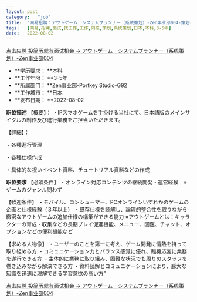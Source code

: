 ```yaml
---
layout:	post
category:	"job"
title:	"网易招聘：アウトゲーム　システムプランナー（系统策划）-Zen事业部004-策划-系统策划-日本本科3-5年"
tags:	[网易,招聘,面试,找工作,工作,内推,策划,系统策划,日本,本科,3-5年]
date:	2022-08-02
---
```


[点击应聘 投简历就有面试机会 -> アウトゲーム　システムプランナー（系统策划）-Zen事业部004](http://mobile.bole.netease.com/bole/boleDetail?id=41983&employeeId=346f03c3cda5f04c&key=all)



- **学历要求： **本科
- **工作年限： **3-5年
- **所属部门： **Zen事业部-Portkey Studio-G92
- **工作城市： **日本
- **发布日期： **2022-08-02



**职位描述**
【概要】：
・IPスマホゲームを手掛ける当社にて、日本語版のメインサイクルの制作及び進行業務をご担当いただきます。

【詳細】：

・各種進行管理

・各種仕様作成

・具体的な祝いイベント資料、チュートリアル資料などの作成




**职位要求**
【必須条件】
・オンライン対応コンテンツの継続開発・運営経験　※ゲームのジャンル問わず

【歓迎条件】
・モバイル、コンシューマー、PCオンラインいずれかのゲームの企画と仕様経験（３年以上）
・既存仕様を読解し、論理的整合性を取りながら緻密なアウトゲームの追加仕様の構築ができる能力
※アウトゲームとは：キャラクターの育成・収集などの長期プレイ促進機能、メニュー、図鑑、チャット、オプションなどの便利機能など

【求める人物像】
・ユーザーのことを第一に考え、ゲーム開発に情熱を持って取り組める方
・コミュニケーション力とバランス感覚に優れ、臨機応変に業務を遂行できる方
・主体的に業務に取り組み、困難な状況でも周りのスタッフを巻き込みながら解決できる方
・資料読解とコミュニケーションにより、膨大な知識を迅速に理解できる学習意欲の高い方"




[点击应聘 投简历就有面试机会 -> アウトゲーム　システムプランナー（系统策划）-Zen事业部004](http://mobile.bole.netease.com/bole/boleDetail?id=41983&employeeId=346f03c3cda5f04c&key=all)
